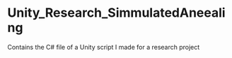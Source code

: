 # Unity_Research_SimmulatedAneealing
Contains the C# file of a Unity script I made for a research project
